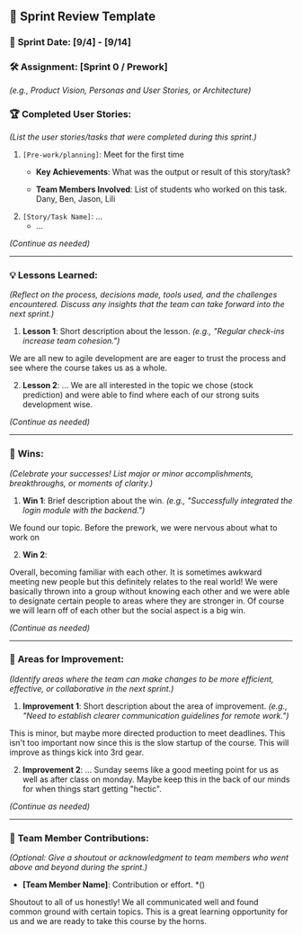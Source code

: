 ## 🚀 **Sprint Review Template**

### 📅 **Sprint Date**: [9/4] - [9/14]

### 🛠 **Assignment**: [Sprint 0 / Prework]
*(e.g., Product Vision, Personas and User Stories, or Architecture)*

### 🏆 **Completed User Stories**:
*(List the user stories/tasks that were completed during this sprint.)*

1. `[Pre-work/planning]`: Meet for the first time 
    - **Key Achievements**: What was the output or result of this story/task?
    
    
    - **Team Members Involved**: List of students who worked on this task.
    Dany, Ben, Jason, Lili
2. `[Story/Task Name]`: ...
    - ...

*(Continue as needed)*

---

### 💡 **Lessons Learned**:

*(Reflect on the process, decisions made, tools used, and the challenges encountered. Discuss any insights that the team can take forward into the next sprint.)*

1. **Lesson 1**: Short description about the lesson. *(e.g., "Regular check-ins increase team cohesion.")*

We are all new to agile development are are eager to trust the process and see where the course takes us as a whole.

2. **Lesson 2**: ...
We are all interested in the topic we chose (stock prediction) and were able to find where each of our strong suits development wise.

*(Continue as needed)*

---

### 🌟 **Wins**:

*(Celebrate your successes! List major or minor accomplishments, breakthroughs, or moments of clarity.)*

1. **Win 1**: Brief description about the win. *(e.g., "Successfully integrated the login module with the backend.")*

We found our topic. Before the prework, we were nervous about what to work on

2. **Win 2**:

Overall, becoming familiar with each other. It is sometimes awkward meeting new people but this definitely relates to the real world! We were basically thrown into a group without knowing each other and we were able to designate certain people to areas where they are stronger in. Of course we will learn off of each other but the social aspect is a big win.

*(Continue as needed)*

---

### 🔄 **Areas for Improvement**:

*(Identify areas where the team can make changes to be more efficient, effective, or collaborative in the next sprint.)*

1. **Improvement 1**: Short description about the area of improvement. *(e.g., "Need to establish clearer communication guidelines for remote work.")*

This is minor, but maybe more directed production to meet deadlines. This isn't too important now since this is the slow startup of the course. This will improve as things kick into 3rd gear.

2. **Improvement 2**: ...
Sunday seems like a good meeting point for us as well as after class on monday. Maybe keep this in the back of our minds for when things start getting "hectic".

*(Continue as needed)*

---

### 🤝 **Team Member Contributions**:

*(Optional: Give a shoutout or acknowledgment to team members who went above and beyond during the sprint.)*

- **[Team Member Name]**: Contribution or effort. *()

Shoutout to all of us honestly! We all communicated well and found common ground with certain topics. This is a great learning opportunity for us and we are ready to take this course by the horns.